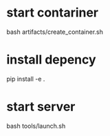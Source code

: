 # start contariner
bash artifacts/create_container.sh
# install depency
pip install -e .
# start server
bash tools/launch.sh